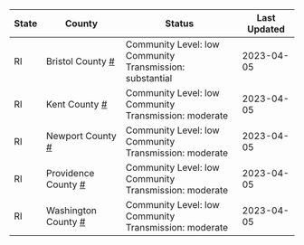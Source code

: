 State | County | Status | Last Updated
--- | --- | --- | --- 
RI | Bristol County <a href="#bristol_county">#</a> | <a name="bristol_county"></a>Community Level: low<br/>Community Transmission: substantial | 2023-04-05
RI | Kent County <a href="#kent_county">#</a> | <a name="kent_county"></a>Community Level: low<br/>Community Transmission: moderate | 2023-04-05
RI | Newport County <a href="#newport_county">#</a> | <a name="newport_county"></a>Community Level: low<br/>Community Transmission: moderate | 2023-04-05
RI | Providence County <a href="#providence_county">#</a> | <a name="providence_county"></a>Community Level: low<br/>Community Transmission: moderate | 2023-04-05
RI | Washington County <a href="#washington_county">#</a> | <a name="washington_county"></a>Community Level: low<br/>Community Transmission: moderate | 2023-04-05
